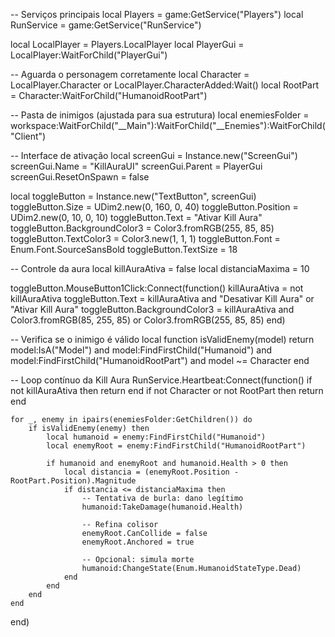 -- Serviços principais
local Players = game:GetService("Players")
local RunService = game:GetService("RunService")

local LocalPlayer = Players.LocalPlayer
local PlayerGui = LocalPlayer:WaitForChild("PlayerGui")

-- Aguarda o personagem corretamente
local Character = LocalPlayer.Character or LocalPlayer.CharacterAdded:Wait()
local RootPart = Character:WaitForChild("HumanoidRootPart")

-- Pasta de inimigos (ajustada para sua estrutura)
local enemiesFolder = workspace:WaitForChild("__Main"):WaitForChild("__Enemies"):WaitForChild("Client")

-- Interface de ativação
local screenGui = Instance.new("ScreenGui")
screenGui.Name = "KillAuraUI"
screenGui.Parent = PlayerGui
screenGui.ResetOnSpawn = false

local toggleButton = Instance.new("TextButton", screenGui)
toggleButton.Size = UDim2.new(0, 160, 0, 40)
toggleButton.Position = UDim2.new(0, 10, 0, 10)
toggleButton.Text = "Ativar Kill Aura"
toggleButton.BackgroundColor3 = Color3.fromRGB(255, 85, 85)
toggleButton.TextColor3 = Color3.new(1, 1, 1)
toggleButton.Font = Enum.Font.SourceSansBold
toggleButton.TextSize = 18

-- Controle da aura
local killAuraAtiva = false
local distanciaMaxima = 10

toggleButton.MouseButton1Click:Connect(function()
    killAuraAtiva = not killAuraAtiva
    toggleButton.Text = killAuraAtiva and "Desativar Kill Aura" or "Ativar Kill Aura"
    toggleButton.BackgroundColor3 = killAuraAtiva and Color3.fromRGB(85, 255, 85) or Color3.fromRGB(255, 85, 85)
end)

-- Verifica se o inimigo é válido
local function isValidEnemy(model)
    return model:IsA("Model")
        and model:FindFirstChild("Humanoid")
        and model:FindFirstChild("HumanoidRootPart")
        and model ~= Character
end

-- Loop contínuo da Kill Aura
RunService.Heartbeat:Connect(function()
    if not killAuraAtiva then return end
    if not Character or not RootPart then return end

    for _, enemy in ipairs(enemiesFolder:GetChildren()) do
        if isValidEnemy(enemy) then
            local humanoid = enemy:FindFirstChild("Humanoid")
            local enemyRoot = enemy:FindFirstChild("HumanoidRootPart")

            if humanoid and enemyRoot and humanoid.Health > 0 then
                local distancia = (enemyRoot.Position - RootPart.Position).Magnitude
                if distancia <= distanciaMaxima then
                    -- Tentativa de burla: dano legítimo
                    humanoid:TakeDamage(humanoid.Health)

                    -- Refina colisor
                    enemyRoot.CanCollide = false
                    enemyRoot.Anchored = true

                    -- Opcional: simula morte
                    humanoid:ChangeState(Enum.HumanoidStateType.Dead)
                end
            end
        end
    end
end)
